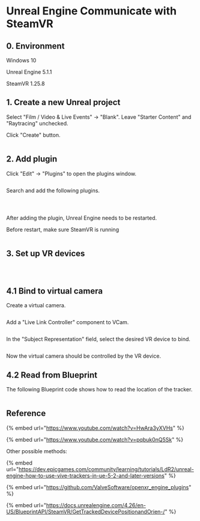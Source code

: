 # Unreal Engine Communicate with SteamVR

## 0. Environment

Windows 10

Unreal Engine 5.1.1

SteamVR 1.25.8

## 1. Create a new Unreal project

Select "Film / Video & Live Events" -> "Blank". Leave "Starter Content" and "Raytracing" unchecked.

Click "Create" button.

<figure><img src="../.gitbook/assets/image (13) (2).png" alt=""><figcaption></figcaption></figure>

## 2. Add plugin

Click "Edit" -> "Plugins" to open the plugins window.

<figure><img src="../.gitbook/assets/image (14) (1).png" alt=""><figcaption></figcaption></figure>

Search and add the following plugins.



<figure><img src="../.gitbook/assets/image (9) (2) (2) (1).png" alt=""><figcaption></figcaption></figure>

<figure><img src="../.gitbook/assets/image (8) (2).png" alt=""><figcaption></figcaption></figure>

<figure><img src="../.gitbook/assets/image (1) (7).png" alt=""><figcaption></figcaption></figure>



After adding the plugin, Unreal Engine needs to be restarted.

Before restart, make sure SteamVR is running

<figure><img src="../.gitbook/assets/image (10) (2).png" alt=""><figcaption></figcaption></figure>

## 3. Set up VR devices



<figure><img src="../.gitbook/assets/image (3) (1) (1).png" alt=""><figcaption></figcaption></figure>

<figure><img src="../.gitbook/assets/image (2) (1) (1) (3).png" alt=""><figcaption></figcaption></figure>

<figure><img src="../.gitbook/assets/image (18) (1) (2).png" alt=""><figcaption></figcaption></figure>

## 4.1 Bind to virtual camera

Create a virtual camera.

<figure><img src="../.gitbook/assets/image (7) (3).png" alt=""><figcaption></figcaption></figure>

Add a "Live Link Controller" component to VCam.

<figure><img src="../.gitbook/assets/image (2) (1) (1) (4).png" alt=""><figcaption></figcaption></figure>

In the "Subject Representation" field, select the desired VR device to bind.

<figure><img src="../.gitbook/assets/image (11) (2).png" alt=""><figcaption></figcaption></figure>

Now the virtual camera should be controlled by the VR device.



## 4.2 Read from Blueprint

The following Blueprint code shows how to read the location of the tracker.

<figure><img src="../.gitbook/assets/image (189).png" alt=""><figcaption></figcaption></figure>



## Reference

{% embed url="https://www.youtube.com/watch?v=HwAra3yXVHs" %}

{% embed url="https://www.youtube.com/watch?v=pqbuk0nQ5Sk" %}

Other possible methods:

{% embed url="https://dev.epicgames.com/community/learning/tutorials/LdR2/unreal-engine-how-to-use-vive-trackers-in-ue-5-2-and-later-versions" %}

{% embed url="https://github.com/ValveSoftware/openxr_engine_plugins" %}

{% embed url="https://docs.unrealengine.com/4.26/en-US/BlueprintAPI/SteamVR/GetTrackedDevicePositionandOrien-/" %}
